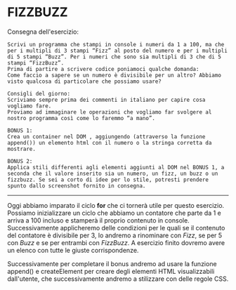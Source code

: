 # FIZZBUZZ

Consegna dell'esercizio:

```
Scrivi un programma che stampi in console i numeri da 1 a 100, ma che per i multipli di 3 stampi “Fizz” al posto del numero e per i multipli di 5 stampi “Buzz”. Per i numeri che sono sia multipli di 3 che di 5 stampi “FizzBuzz”.
Prima di partire a scrivere codice poniamoci qualche domanda:
Come faccio a sapere se un numero è divisibile per un altro? Abbiamo visto qualcosa di particolare che possiamo usare?

Consigli del giorno:
Scriviamo sempre prima dei commenti in italiano per capire cosa vogliamo fare.
Proviamo ad immaginare le operazioni che vogliamo far svolgere al nostro programma così come lo faremmo “a mano”.

BONUS 1:
Crea un container nel DOM , aggiungendo (attraverso la funzione append()) un elemento html con il numero o la stringa corretta da mostrare.

BONUS 2:
Applica stili differenti agli elementi aggiunti al DOM nel BONUS 1, a seconda che il valore inserito sia un numero, un fizz, un buzz o un fizzbuzz. Se sei a corto di idee per lo stile, potresti prendere spunto dallo screenshot fornito in consegna.
```

---

Oggi abbiamo imparato il ciclo **for** che ci tornerà utile per questo esercizio. Possiamo inizializzare un ciclo che abbiamo un contatore che parte da 1 e arriva a 100 incluso e stamperà il proprio contenuto in console. Successivamente applicheremo delle condizioni per le quali se il contenuto del contatore è divisibile per 3, lo andremo a rinominare con _Fizz_, se per 5 con _Buzz_ e se per entrambi con _FizzBuzz_. A esercizio finito dovremo avere un elenco con tutte le giuste corrispondenze.

Successivamente per completare il bonus andremo ad usare la funzione append() e createElement per creare degli elementi HTML visualizzabili dall'utente, che successivamente andremo a stilizzare con delle regole CSS.